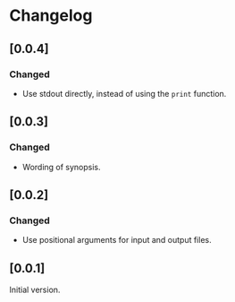 # Changelog

## [0.0.4]

### Changed

* Use stdout directly, instead of using the `print` function.

## [0.0.3]

### Changed

* Wording of synopsis.

## [0.0.2]

### Changed

* Use positional arguments for input and output files.

## [0.0.1]

Initial version.
